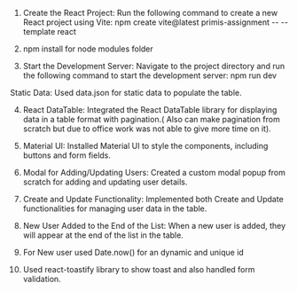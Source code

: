 1. Create the React Project: Run the following command to create a new React project using Vite:
npm create vite@latest primis-assignment -- --template react

2. npm install for node modules folder

3. Start the Development Server: Navigate to the project directory and run the following command to start the development server:
  npm run dev
 
 Static Data: Used data.json for static data to populate the table.

4. React DataTable: Integrated the React DataTable library for displaying data in a table format with pagination.( Also can make pagination from scratch but due to office work was not able to give more time on it).

5. Material UI: Installed Material UI to style the components, including buttons and form fields.

6. Modal for Adding/Updating Users: Created a custom modal popup from scratch for adding and updating user details.

7. Create and Update Functionality: Implemented both Create and Update functionalities for managing user data in the table.

8. New User Added to the End of the List: When a new user is added, they will appear at the end of the list in the table.

9. For New user used Date.now() for an dynamic and unique id 

10. Used react-toastify library to show toast and also handled form validation.